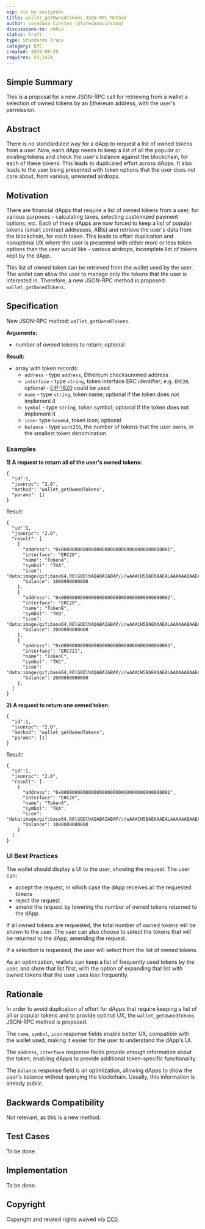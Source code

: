 ```yaml
---
eip: <to be assigned>
title: wallet_getOwnedTokens JSON-RPC Method
author: Loredana Cirstea (@loredanacirstea)
discussions-to: <URL>
status: Draft
type: Standards Track
category: ERC
created: 2019-08-29
requires: 55,1474
---
```


## Simple Summary

This is a proposal for a new JSON-RPC call for retrieving from a wallet a selection of owned tokens by an Ethereum address, with the user's permission.

## Abstract

There is no standardized way for a dApp to request a list of owned tokens from a user. Now, each dApp needs to keep a list of all the popular or existing tokens and check the user's balance against the blockchain, for each of these tokens. This leads to duplicated effort across dApps. It also leads to the user being presented with token options that the user does not care about, from various, unwanted airdrops.

## Motivation

There are financial dApps that require a list of owned tokens from a user, for various purposes - calculating taxes, selecting customized payment options, etc. Each of these dApps are now forced to keep a list of popular tokens (smart contract addresses, ABIs) and retrieve the user's data from the blockchain, for each token. This leads to effort duplication and nonoptimal UX where the user is presented with either more or less token options than the user would like - various airdrops, incomplete list of tokens kept by the dApp.

This list of owned token can be retrieved from the wallet used by the user. The wallet can allow the user to manage only the tokens that the user is interested in. Therefore, a new JSON-RPC method is proposed: `wallet_getOwnedTokens`.

## Specification

New JSON-RPC method: `wallet_getOwnedTokens`.

**Arguments:**
- number of owned tokens to return; optional

**Result:**
- array with token records:
  - `address` - type `address`, Ethereum checksummed address
  - `interface` - type `string`, token interface ERC identifier; e.g. `ERC20`; optional - [EIP-1820](https://eips.ethereum.org/EIPS/eip-1820) could be used
  - `name` - type `string`, token name; optional if the token does not implement it
  - `symbol` - type `string`, token symbol; optional if the token does not implement it
  - `icon`- type `base64`, token icon; optional
  - `balance` - type `uint256`, the number of tokens that the user owns, in the smallest token denomination

### Examples

**1) A request to return all of the user's owned tokens:**
```
{
  "id":1,
  "jsonrpc": "2.0",
  "method": "wallet_getOwnedTokens",
  "params": []
}
```
Result:

```
{
  "id":1,
  "jsonrpc": "2.0",
  "result": [
    {
      "address": "0x0000000000000000000000000000000000000001",
      "interface": "ERC20",
      "name": "TokenA",
      "symbol": "TKA",
      "icon": "data:image/gif;base64,R0lGODlhAQABAIABAP///wAAACH5BAEKAAEALAAAAAABAAEAAAICTAEAOw==",
      "balance": 1000000000000
    },
    {
      "address": "0x0000000000000000000000000000000000000002",
      "interface": "ERC20",
      "name": "TokenB",
      "symbol": "TKB",
      "icon": "data:image/gif;base64,R0lGODlhAQABAIABAP///wAAACH5BAEKAAEALAAAAAABAAEAAAICTAEAOw==",
      "balance": 2000000000000
    },
    {
      "address": "0x0000000000000000000000000000000000000003",
      "interface": "ERC721",
      "name": "TokenC",
      "symbol": "TKC",
      "icon": "data:image/gif;base64,R0lGODlhAQABAIABAP///wAAACH5BAEKAAEALAAAAAABAAEAAAICTAEAOw==",
      "balance": 2000000000000
    },
  ]
}
```

**2) A request to return one owned token:**
```
{
  "id":1,
  "jsonrpc": "2.0",
  "method": "wallet_getOwnedTokens",
  "params": [1]
}
```
Result:

```
{
  "id":1,
  "jsonrpc": "2.0",
  "result": [
    {
      "address": "0x0000000000000000000000000000000000000001",
      "interface": "ERC20",
      "name": "TokenA",
      "symbol": "TKA",
      "icon": "data:image/gif;base64,R0lGODlhAQABAIABAP///wAAACH5BAEKAAEALAAAAAABAAEAAAICTAEAOw==",
      "balance": 1000000000000
    }
  ]
}
```

### UI Best Practices

The wallet should display a UI to the user, showing the request.
The user can:
- accept the request, in which case the dApp receives all the requested tokens
- reject the request
- amend the request by lowering the number of owned tokens returned to the dApp


If all owned tokens are requested, the total number of owned tokens will be shown to the user. The user can also choose to select the tokens that will be returned to the dApp, amending the request.

If a selection is requested, the user will select from the list of owned tokens.

As an optimization, wallets can keep a list of frequently used tokens by the user, and show that list first, with the option of expanding that list with owned tokens that the user uses less frequently.

## Rationale

In order to avoid duplication of effort for dApps that require keeping a list of all or popular tokens and to provide optimal UX, the `wallet_getOwnedTokens` JSON-RPC method is proposed.

The `name`, `symbol`, `icon` response fields enable better UX, compatible with the wallet used, making it easier for the user to understand the dApp's UI.

The `address`, `interface` response fields provide enough information about the token, enabling dApps to provide additional token-specific functionality.

The `balance` response field is an optimization, allowing dApps to show the user's balance without querying the blockchain. Usually, this information is already public.


## Backwards Compatibility

Not relevant, as this is a new method.


## Test Cases

To be done.


## Implementation

To be done.


## Copyright
Copyright and related rights waived via [CC0](https://creativecommons.org/publicdomain/zero/1.0/).
